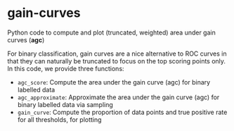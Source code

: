 # gain-curves
Python code to compute and plot (truncated, weighted) area under gain curves (**agc**)

For binary classification, gain curves are a nice alternative to ROC curves in that they can naturally be truncated to focus on the top scoring points only.
In this code, we provide three functions:

* `agc_score`: Compute the area under the gain curve (agc) for binary labelled data
* `agc_approximate`: Approximate the area under the gain curve (agc) for binary labelled data via sampling
* `gain_curve`: Compute the proportion of data points and true positive rate for all thresholds, for plotting




